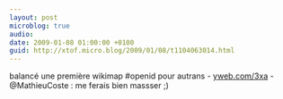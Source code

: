 ```yaml
---
layout: post
microblog: true
audio: 
date: 2009-01-08 01:00:00 +0100
guid: http://xtof.micro.blog/2009/01/08/t1104063014.html
---
```

balancé une première wikimap #openid pour autrans - [yweb.com/3xa](http://yweb.com/3xa) - @MathieuCoste : me ferais bien massser ;)
